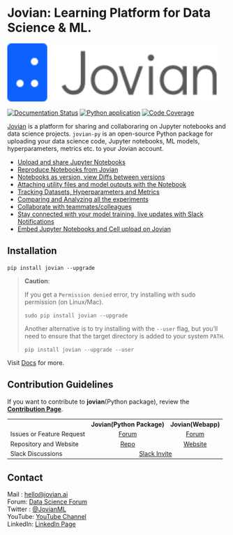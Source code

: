 # Jovian: Learning Platform for Data Science & ML.

<img src="/docs/jovian_horizontal_logo.svg" width="480">

[![Documentation Status](https://readthedocs.org/projects/jovian-py/badge/?version=latest)](https://jovian.ai/docs/)
[![Python application](https://github.com/JovianML/jovian-py/workflows/Python%20application/badge.svg)](https://github.com/JovianML/jovian-py/actions?query=branch%3Amaster)
[![Code Coverage](https://codecov.io/gh/JovianML/jovian-py/branch/master/graph/badge.svg)](https://codecov.io/gh/JovianML/jovian-py)

[Jovian](https://www.jovian.ai?utm_source) is a platform for sharing and collaboraring on Jupyter notebooks and data science projects. `jovian-py` is an open-source Python package for uploading your data science code, Jupyter notebooks, ML models, hyperparameters, metrics etc. to your Jovian account.

- [Upload and share Jupyter Notebooks](https://jovian.ai/docs/user-guide/upload.html)
- [Reproduce Notebooks from Jovian](https://jovian.ai/docs/user-guide/reproduce.html)
- [Notebooks as version, view Diffs between versions](https://jovian.ai/docs/user-guide/version.html)
- [Attaching utility files and model outputs with the Notebook](https://jovian.ai/docs/user-guide/attach.html)
- [Tracking Datasets, Hyperparameters and Metrics](https://jovian.ai/docs/user-guide/track.html)
- [Comparing and Analyzing all the experiments](https://jovian.ai/docs/user-guide/compare.html)
- [Collaborate with teammates/colleagues](https://jovian.ai/docs/user-guide/collaborate.html)
- [Stay connected with your model training, live updates with Slack Notifications](https://jovian.ai/docs/user-guide/integrations.html)
- [Embed Jupyter Notebooks and Cell upload on Jovian](https://jovian.ai/docs/user-guide/embed.html)

## Installation

```
pip install jovian --upgrade
```

> **Caution**:
>
> If you get a `Permission denied` error, try installing with sudo permission (on Linux/Mac).
>
> ```
> sudo pip install jovian --upgrade
> ```
>
> Another alternative is to try installing with the `--user` flag, but you’ll need to ensure that the target directory is added to your system `PATH`.
>
> ```
> pip install jovian --upgrade --user
> ```

Visit [Docs](https://jovian.ai/docs/) for more.

## Contribution Guidelines

If you want to contribute to **jovian**(Python package), review the [**Contribution Page**](https://github.com/JovianML/jovian-py/blob/master/CONTRIBUTING.md).

<table>
    <tr>
        <th> </th>
        <th>Jovian(Python Package)</th>
        <th>Jovian(Webapp)</th>
    </tr>
    <tr>
        <td>Issues or Feature Request</td>
        <td align="center"> <a href="https://github.com/JovianML/jovian-py/issues" target="_blank">Forum</a> </td>
        <td align="center"> <a href="https://jovian.ai/forum/c/help/22" target="_blank">Forum</a> </td>
    </tr>
    <tr>
        <td>Repository and Website</td>
        <td align="center"> <a href="https://github.com/JovianML" target="_blank">Repo</a> </td>
        <td align="center"> <a href="https://www.jovian.ai/?utm_source=github" target="_blank">Website</a> </td>
    </tr>
    <tr>
        <td>Slack Discussions</td>
        <td align="center" colspan=2> <a href="https://bit.ly/jovian-users" rel="noopener noreferrer" target="_blank">Slack Invite</a> </td>
    </tr>
</table>

## Contact

Mail : hello@jovian.ai
<br/>
Forum: [Data Science Forum](https://jovian.ai/forum/)
<br/>
Twitter : [@JovianML](https://twitter.com/JovianML)
<br/>
YouTube: [YouTube Channel](https://www.youtube.com/jovianml)
<br/>
LinkedIn: [LinkedIn Page](https://www.linkedin.com/company/jovianml/)
